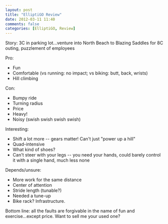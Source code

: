 ```yaml
---
layout: post
title: "ElliptiGO Review"
date: 2012-03-11 11:40
comments: false
categories: [ElliptiGO, Review]
---
```


Story: 3C in parking lot...venture into North Beach to Blazing Saddles for 8C outing, puzzlement of employees

Pro:

* Fun
* Comfortable (vs running: no impact; vs biking: butt, back, wrists)
* Hill climbing

Con:

* Bumpy ride
* Turning radius
* Price
* Heavy!
* Noisy (swish swish swish swish)

Interesting:

* Shift a lot more -- gears matter! Can't just "power up a hill"
* Quad-intensive
* What kind of shoes?
* Can't steer with your legs -- you need your hands, could barely control it with a single hand, much less none

Depends/unsure:

* More work for the same distance
* Center of attention
* Stride length (tunable?)
* Needed a tune-up
* Bike rack? Infrastructure.

Bottom line: all the faults are forgivable in the name of fun and exercise...except price. Want to sell me your used one?
